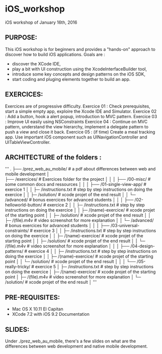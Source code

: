 # iOS_workshop
iOS workshop of January 16th, 2016

## PURPOSE:
This iOS workshop is for beginners and provides a "hands-on" approach to discover how to build iOS applications. 
Goals are : 
- discover the XCode IDE, 
- play a bit with UI construction using the XcodeInterfaceBuilder tool, 
- introduce some key concepts and design patterns on the iOS SDK, 
- start coding and pluging elements together to build an app. 

## EXERCICES:
Exercices are of progressive difficulty. 
Exercice 01 : Check prerequisites, start a simple empty app, exploire the Xcode IDE and Simulator. 
Exercice 02 : Add a button, hook a alert popup, introduction to MVC pattern.
Exercice 03 : Improve UI easily using NSConstraints
Exercice 04 : Continue on MVC pattern, understand the view hierarchy, implement a delegate pattern to push a view and close it back.
Exercice 05 : (if time) Create a meal tracking app. Use important iOS component such as UINavigationController and UITableViewController.

## ARCHITECTURE of the folders : 
'''
.
├── /prez_web_au_mobile/        # a pdf about differences between web and mobile development
│   
├── /exercices/                 # Exercices folder for the project
│   │
│   ├── /00-misc/               # some common docs and ressources
│   │
│   ├── /01-single-view-app/    # exercice 1
│   │   ├─ /instructions.txt    	# step by step instructions on doing the exercice
│   │   ├─ /solution/  				# xcode projet of the end result
│   │   └─ /advanced/  				# bonus exercices for advanced students
│   │
│   ├── /02-helloworld-button/  # exercice 2
│   │   ├─ /instructions.txt    	# step by step instructions on doing the exercice
│   │   ├─ /(name)-exercice/        # xcode projet of the starting point
│   │   ├─ /solution/  				# xcode projet of the end result
│   │   ├─ /(file).m4v  			# video screenshot for more explanation
│   │   └─ /advanced/  				# bonus exercices for advanced students
│   │
│   ├── /03-universal-constraints/  # exercice 3
│   │   ├─ /instructions.txt    	# step by step instructions on doing the exercice
│   │   ├─ /(name)-exercice/        # xcode projet of the starting point
│   │   ├─ /solution/  				# xcode projet of the end result
│   │   └─ /(file).m4v  			# video screenshot for more explanation
│   │
│   ├── /04-design-patterns/    # exercice 4
│   │   ├─ /instructions.txt    	# step by step instructions on doing the exercice
│   │   ├─ /(name)-exercice/        # xcode projet of the starting point
│   │   └─ /solution/  				# xcode projet of the end result
│   │
│   └── /05-really-tricky/      # exercice 5
│       ├─ /instructions.txt    	# step by step instructions on doing the exercice
│       ├─ /(name)-exercice/        # xcode projet of the starting point
│       ├─ /(file).m4v  			# video screenshot for more explanation
│       └─ /solution/  				# xcode projet of the end result
│
'''

## PRE-REQUISITES:
- Mac OS X 10.11 El Capitan
- XCode 7.2 with iOS 9.2 Documentation


## SLIDES:
Under ./prez_web_au_mobile, there's a few slides on what are the differences between web development and native mobile development.


